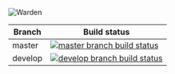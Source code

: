 ![Warden](http://spetz.github.io/img/warden_logo.png)

|Branch             |Build status                                                  
|-------------------|-----------------------------------------------------
|master             |[![master branch build status](https://api.travis-ci.org/warden-stack/Warden.Services.Organizations.svg?branch=master)](https://travis-ci.org/warden-stack/Warden.Services.Organizations)
|develop            |[![develop branch build status](https://api.travis-ci.org/warden-stack/Warden.Services.Organizations.svg?branch=develop)](https://travis-ci.org/warden-stack/Warden.Services.Organizations/branches)